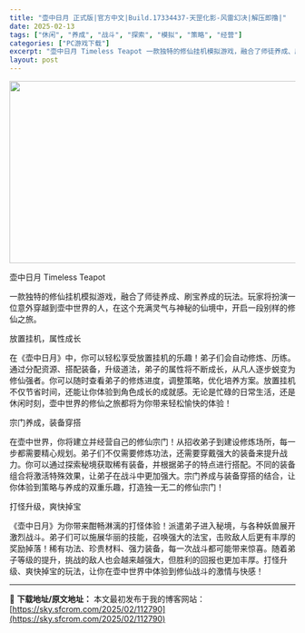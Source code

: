 ```yaml
---
title: "壶中日月 正式版|官方中文|Build.17334437-天罡化影-风雷幻决|解压即撸|"
date: 2025-02-13
tags: ["休闲", "养成", "战斗", "探索", "模拟", "策略", "经营"]
categories: ["PC游戏下载"]
excerpt: "壶中日月 Timeless Teapot 一款独特的修仙挂机模拟游戏，融合了师徒养成、刷宝养成的玩法。玩家将扮演一位意外穿越到壶中世界的人，在这个充满灵气与神秘的仙境中，开启一段别样的修仙之旅。 放置挂机，属性成长 在《壶中日月》中，你可以轻松享受放置挂机的乐趣！弟子们会自动修炼、历练。通过分配资源&hellip;"
layout: post
---
```


<img class="aligncenter size-full wp-image-112776" src="https://sky.sfcrom.com/wp-content/uploads/2025/02/2025021302534912.webp" alt="" width="570" height="321" />

壶中日月 Timeless Teapot

一款独特的修仙挂机模拟游戏，融合了师徒养成、刷宝养成的玩法。玩家将扮演一位意外穿越到壶中世界的人，在这个充满灵气与神秘的仙境中，开启一段别样的修仙之旅。

放置挂机，属性成长

在《壶中日月》中，你可以轻松享受放置挂机的乐趣！弟子们会自动修炼、历练。通过分配资源、搭配装备，升级道法，弟子的属性将不断成长，从凡人逐步蜕变为修仙强者。你可以随时查看弟子的修炼进度，调整策略，优化培养方案。放置挂机不仅节省时间，还能让你体验到角色成长的成就感。无论是忙碌的日常生活，还是休闲时刻，壶中世界的修仙之旅都将为你带来轻松愉快的体验！

宗门养成，装备穿搭

在壶中世界，你将建立并经营自己的修仙宗门！从招收弟子到建设修炼场所，每一步都需要精心规划。弟子们不仅需要修炼功法，还需要穿戴强大的装备来提升战力。你可以通过探索秘境获取稀有装备，并根据弟子的特点进行搭配。不同的装备组合将激活特殊效果，让弟子在战斗中更加强大。宗门养成与装备穿搭的结合，让你体验到策略与养成的双重乐趣，打造独一无二的修仙宗门！

打怪升级，爽快掉宝

《壶中日月》为你带来酣畅淋漓的打怪体验！派遣弟子进入秘境，与各种妖兽展开激烈战斗。弟子们可以施展华丽的技能，召唤强大的法宝，击败敌人后更有丰厚的奖励掉落！稀有功法、珍贵材料、强力装备，每一次战斗都可能带来惊喜。随着弟子等级的提升，挑战的敌人也会越来越强大，但胜利的回报也更加丰厚。打怪升级、爽快掉宝的玩法，让你在壶中世界中体验到修仙战斗的激情与快感！

---
📖 **下载地址/原文地址：** 本文最初发布于我的博客网站：[https://sky.sfcrom.com/2025/02/112790](https://sky.sfcrom.com/2025/02/112790)
